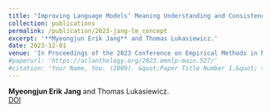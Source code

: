 ```yaml
---
title: "Improving Language Models’ Meaning Understanding and Consistency by Learning Conceptual Roles from Dictionary"
collection: publications
permalink: /publication/2023-jang-lm_concept
excerpt: '**Myeongjun Erik Jang** and Thomas Lukasiewicz.'
date: 2023-12-01
venue: 'In Proceedings of the 2023 Conference on Empirical Methods in Natural Language Processing (EMNLP 2023), Singapore'
#paperurl: 'https://aclanthology.org/2023.emnlp-main.527/'
#citation: 'Your Name, You. (2009). &quot;Paper Title Number 1.&quot; <i>Journal 1</i>. 1(1).'
---
```

**Myeongjun Erik Jang** and Thomas Lukasiewicz.  
[DOI](https://aclanthology.org/2023.emnlp-main.527/)

